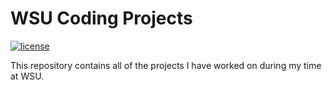 # WSU Coding Projects

[![license](https://img.shields.io/github/license/DAVFoundation/captain-n3m0.svg?style=flat-square)](https://github.com/subhamb123/WSU-Coding-Projects/blob/master/LICENSE)

This repository contains all of the projects I have worked on during my time at WSU.

